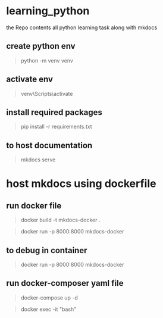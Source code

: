 # learning_python
the Repo contents all python learning task along with mkdocs

## create python env
> python -m venv venv

## activate env
> venv\Scripts\activate

## install required packages
> pip install -r requirements.txt

## to host documentation
> mkdocs serve

# host mkdocs using dockerfile

## run docker file

> docker build -t mkdocs-docker .

> docker run -p 8000:8000 mkdocs-docker

## to debug in container

> docker run -p 8000:8000 mkdocs-docker

## run docker-composer yaml file

> docker-compose up -d

> docker exec -it <container-name> "bash"
